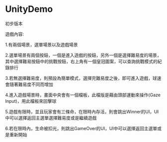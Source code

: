 # UnityDemo
初步版本

遊戲內容:

1.有兩個場景，選單場景以及遊戲場景

2.選單場景有兩個按鈕，一個是進入遊戲的按鈕，另外一個是選擇難易度的場景，其中選擇難易按鈕中的挑戰按鈕，右上角有一個皇冠圖案，可以查詢挑戰模式的紀錄排行

3.若無選擇難易度，則預設為簡單模式，選擇完難易度之後，即可進入遊戲，球速會隨著難易度不同而增加

4.進入遊戲場景時，畫面中央會有一個檔板，此檔版是藉由頭部運動來操作(Gaze Input)，用此檔板來回擊球

5.遊戲有限時，並且玩家會有三條命，在限時內存活，則會跳出Winner的UI，UI中可以選擇返回主選單選擇難易度或是繼續遊戲

6.若在限時內，生命被扣光，則跳出GameOver的UI，UI中可以選擇返回主選單或是重新開始


